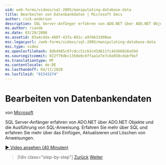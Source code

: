 ```yaml
---
uid: web-forms/videos/sql-2005/manipulating-database-data
title: Bearbeiten von Datenbankdaten | Microsoft Docs
author: rick-anderson
description: SQL Server-Anfänger erfahren von ADO.NET über ADO.NET Objekte und die Ausführung von SQL-Anweisung. Entdecken Sie SQL und erfahren Sie mehr über das Einfügen, Aktualisieren und Löschen von Sta...
ms.author: riande
ms.date: 03/29/2006
ms.assetid: 03a4cdda-480f-43fa-891c-a976633d90ae
msc.legacyurl: /web-forms/videos/sql-2005/manipulating-database-data
msc.type: video
ms.openlocfilehash: 9db4985c07cdcc51cb3c45d811fc44366028a59d
ms.sourcegitcommit: 022f79dbc1350e0c6ffaa1e7e7c6e850cdabf9af
ms.translationtype: MT
ms.contentlocale: de-DE
ms.lasthandoff: 04/17/2020
ms.locfileid: "81543274"
---
```

# <a name="manipulating-database-data"></a>Bearbeiten von Datenbankendaten

von [Microsoft](https://github.com/microsoft)

SQL Server-Anfänger erfahren von ADO.NET über ADO.NET Objekte und die Ausführung von SQL-Anweisung. Erfahren Sie mehr über SQL und erfahren Sie mehr über das Einfügen, Aktualisieren und Löschen von Anweisungen.

[&#9654; Video ansehen (40 Minuten)](https://channel9.msdn.com/Blogs/ASP-NET-Site-Videos/manipulating-database-data)

> [!div class="step-by-step"]
> [Zurück](designing-relational-database-tables.md)
> [Weiter](more-structured-query-language.md)
